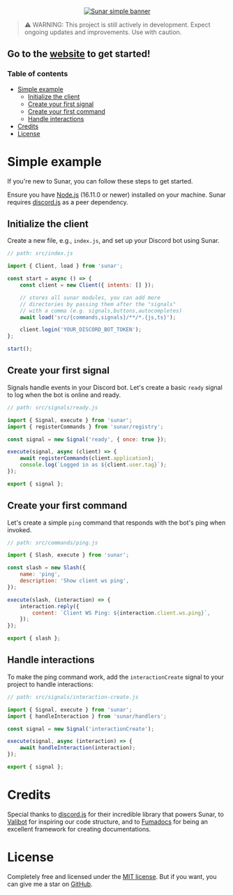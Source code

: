 <div align="center">
	<br />
	<p>
		<a href="https://sunar.js.org"><img src="https://sunar.js.org/simple-banner.png" alt="Sunar simple banner" /></a>
	</p>
</div>

> ⚠️ WARNING: This project is still actively in development. Expect ongoing updates and improvements. Use with caution.

## **Go to the [website](https://sunar.js.org) to get started!**


### Table of contents
- [Simple example](#simple-example)
	- [Initialize the client](#initialize-the-client)
	- [Create your first signal](#create-your-first-signal)
	- [Create your first command](#create-your-first-command)
	- [Handle interactions](#handle-interactions)
- [Credits](#credits)
- [License](#license)


# Simple example

If you're new to Sunar, you can follow these steps to get started.

Ensure you have [Node.js](https://nodejs.org) (16.11.0 or newer) installed on your machine. Sunar requires [discord.js](https://npmjs.com/package/discord.js) as a peer dependency.

## Initialize the client

Create a new file, e.g., `index.js`, and set up your Discord bot using Sunar.

```js
// path: src/index.js

import { Client, load } from 'sunar';

const start = async () => {
    const client = new Client({ intents: [] });

    // stores all sunar modules, you can add more
    // directories by passing them after the "signals"
    // with a comma (e.g. signals,buttons,autocompletes)
    await load('src/{commands,signals}/**/*.{js,ts}');

    client.login('YOUR_DISCORD_BOT_TOKEN');
};

start();
```

## Create your first signal

Signals handle events in your Discord bot. Let's create a basic `ready` signal to log when the bot is online and ready.

```js
// path: src/signals/ready.js

import { Signal, execute } from 'sunar';
import { registerCommands } from 'sunar/registry';

const signal = new Signal('ready', { once: true });

execute(signal, async (client) => {
    await registerCommands(client.application);
    console.log(`Logged in as ${client.user.tag}`);
});

export { signal };
```

## Create your first command

Let's create a simple `ping` command that responds with the bot's ping when invoked.

```js
// path: src/commands/ping.js

import { Slash, execute } from 'sunar';

const slash = new Slash({
    name: 'ping',
    description: 'Show client ws ping',
});

execute(slash, (interaction) => {
    interaction.reply({
        content: `Client WS Ping: ${interaction.client.ws.ping}`,
    });
});

export { slash };
```

## Handle interactions

To make the ping command work, add the `interactionCreate` signal to your project to handle interactions:

```js
// path: src/signals/interaction-create.js

import { Signal, execute } from 'sunar';
import { handleInteraction } from 'sunar/handlers';

const signal = new Signal('interactionCreate');

execute(signal, async (interaction) => {
    await handleInteraction(interaction);
});

export { signal };
```

# Credits
Special thanks to [discord.js](https://discord.js.org) for their incredible library that powers Sunar, to [Valibot](https://github.com/fabian-hiller/valibot) for inspiring our code structure, and to [Fumadocs](https://fumadocs.vercel.app/) for being an excellent framework for creating documentations.

# License
Completely free and licensed under the [MIT license](https://github.com/sunarjs/sunar/blob/main/README.md). But if you want, you can give me a star on [GitHub](https://github.com/sunarjs/sunar).